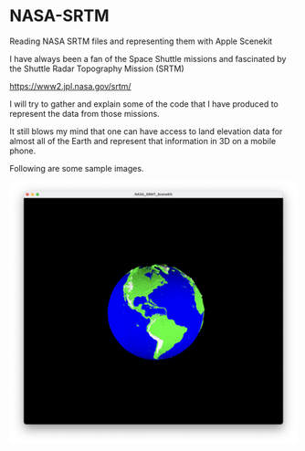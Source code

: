 # NASA-SRTM

Reading NASA SRTM files and representing them with Apple Scenekit

I have always been a fan of the Space Shuttle missions and fascinated by the Shuttle Radar Topography Mission (SRTM)

https://www2.jpl.nasa.gov/srtm/

I will try to gather and explain some of the code that I have produced to represent the data from those missions. 

It still blows my mind that one can have access to land elevation data for almost all of the Earth and represent that information in 3D on a mobile phone.

Following are some sample images.

![Earth Globe](SRMT.jpg)
